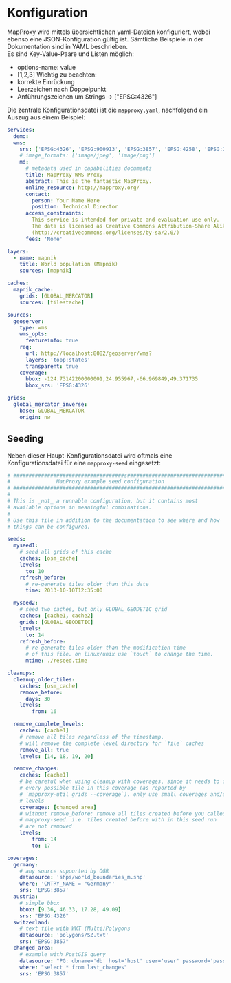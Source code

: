# Konfiguration

MapProxy wird mittels übersichtlichen yaml-Dateien konfiguriert, wobei ebenso eine JSON-Konfiguration gültig ist. Sämtliche Beispiele in der Dokumentation sind in YAML beschrieben.  
Es sind Key-Value-Paare und Listen möglich:
  - options-name: value
  - [1,2,3]
Wichtig zu beachten:
  - korrekte Einrückung
  - Leerzeichen nach Doppelpunkt
  - Anführungszeichen um Strings -> ["EPSG:4326"]

Die zentrale Konfigurationsdatei ist die `mapproxy.yaml`, nachfolgend ein Auszug aus einem Beispiel:

```yaml
services:
  demo:
  wms:
    srs: ['EPSG:4326', 'EPSG:900913', 'EPSG:3857', 'EPSG:4258', 'EPSG:26915']
    # image_formats: ['image/jpeg', 'image/png']
    md:
      # metadata used in capabilities documents
      title: MapProxy WMS Proxy
      abstract: This is the fantastic MapProxy.
      online_resource: http://mapproxy.org/
      contact:
        person: Your Name Here
        position: Technical Director
      access_constraints:
        This service is intended for private and evaluation use only.
        The data is licensed as Creative Commons Attribution-Share Alike 2.0
        (http://creativecommons.org/licenses/by-sa/2.0/)
      fees: 'None'

layers:
  - name: mapnik
    title: World population (Mapnik)
    sources: [mapnik]

caches:
  mapnik_cache:
    grids: [GLOBAL_MERCATOR]
    sources: [tilestache]

sources:
  geoserver:
    type: wms
    wms_opts:
      featureinfo: true
    req:
      url: http://localhost:8082/geoserver/wms?
      layers: 'topp:states'
      transparent: true
    coverage:
      bbox: -124.73142200000001,24.955967,-66.969849,49.371735
      bbox_srs: 'EPSG:4326'

grids:
  global_mercator_inverse:
    base: GLOBAL_MERCATOR
    origin: nw

  ```

## Seeding
Neben dieser Haupt-Konfigurationsdatei wird oftmals eine Konfigurationsdatei für eine `mapproxy-seed` eingesetzt:

```yaml
# ####################################s################################
#               MapProxy example seed configuration
# #####################################################################
#
# This is _not_ a runnable configuration, but it contains most
# available options in meaningful combinations.
#
# Use this file in addition to the documentation to see where and how
# things can be configured.

seeds:
  myseed1:
    # seed all grids of this cache
    caches: [osm_cache]
    levels:
      to: 10
    refresh_before:
      # re-generate tiles older than this date
      time: 2013-10-10T12:35:00

  myseed2:
    # seed two caches, but only GLOBAL_GEODETIC grid
    caches: [cache1, cache2]
    grids: [GLOBAL_GEODETIC]
    levels:
      to: 14
    refresh_before:
      # re-generate tiles older than the modification time
      # of this file. on linux/unix use `touch` to change the time.
      mtime: ./reseed.time

cleanups:
  cleanup_older_tiles:
    caches: [osm_cache]
    remove_before:
      days: 30
    levels:
        from: 16

  remove_complete_levels:
    caches: [cache1]
    # remove all tiles regardless of the timestamp.
    # will remove the complete level directory for `file` caches
    remove_all: true
    levels: [14, 18, 19, 20]

  remove_changes:
    caches: [cache1]
    # be careful when using cleanup with coverages, since it needs to check
    # every possible tile in this coverage (as reported by
    # `mapproxy-util grids --coverage`). only use small coverages and/or limit
    # levels
    coverages: [changed_area]
    # without remove_before: remove all tiles created before you called
    # mapproxy-seed. i.e. tiles created before with in this seed run
    # are not removed
    levels:
        from: 14
        to: 17

coverages:
  germany:
    # any source supported by OGR
    datasource: 'shps/world_boundaries_m.shp'
    where: 'CNTRY_NAME = "Germany"'
    srs: 'EPSG:3857'
  austria:
    # simple bbox
    bbox: [9.36, 46.33, 17.28, 49.09]
    srs: "EPSG:4326"
  switzerland:
    # text file with WKT (Multi)Polygons
    datasource: 'polygons/SZ.txt'
    srs: "EPSG:3857"
  changed_area:
    # example with PostGIS query
    datasource: "PG: dbname='db' host='host' user='user' password='password'"
    where: "select * from last_changes"
    srs: 'EPSG:3857'
```